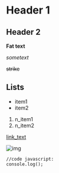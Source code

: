 # Header 1

## Header 2

**Fat text**

_sometext_

~~strike~~

## Lists

- item1
- item2

1. n_item1
1. n_item2

[link_text](url)

![img]()

```
//code javascript:
console.log();
```
